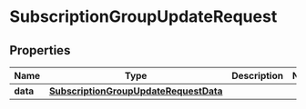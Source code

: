 

# SubscriptionGroupUpdateRequest


## Properties

| Name | Type | Description | Notes |
|------------ | ------------- | ------------- | -------------|
|**data** | [**SubscriptionGroupUpdateRequestData**](SubscriptionGroupUpdateRequestData.md) |  |  |



